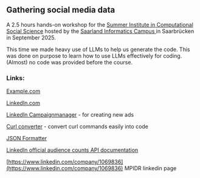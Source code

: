 ## Gathering social media data

A 2.5 hours hands-on workshop for the [Summer Institute in Computational Social Science](https://sicss.io/2025/saarbrucken/) hosted by the [Saarland Informatics Campus ](https://saarland-informatics-campus.de/en/) in Saarbrücken in September 2025.

This time we made heavy use of LLMs to help us generate the code. This was done on purpose to learn how to use LLMs effectively for coding. (Almost) no code was provided before the course.

### Links:

[Example.com](https://example.com/)

[LinkedIn.com](https://www.linkedin.com/feed/)

[LinkedIn Campaignmanager](https://www.linkedin.com/campaignmanager/) - for creating new ads

[Curl converter](https://curlconverter.com/) - convert curl commands easily into code

[JSON Formatter](https://jsonformatter.org/)

[LinkedIn official audience counts API documentation](https://learn.microsoft.com/en-us/linkedin/marketing/integrations/ads/advertising-targeting/audience-counts?view=li-lms-2025-08&tabs=http)

[https://www.linkedin.com/company/1069836](https://www.linkedin.com/company/1069836) MPIDR linkedin page
